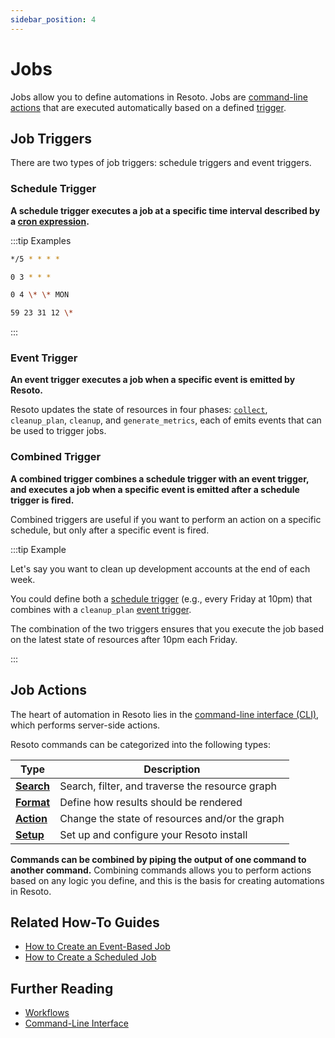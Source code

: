 ```yaml
---
sidebar_position: 4
---
```


# Jobs

Jobs allow you to define automations in Resoto. Jobs are [command-line actions](#job-actions) that are executed automatically based on a defined [trigger](#job-triggers).

## Job Triggers

There are two types of job triggers: schedule triggers and event triggers.

### Schedule Trigger

**A schedule trigger executes a job at a specific time interval described by a [cron expression](https://crontab.guru).**

:::tip Examples

```bash title="Every 5 minutes"
*/5 * * * *
```

```bash title="Every day at 3:00am"
0 3 * * *
```

```bash title="Every Monday at 4:00am"
0 4 \* \* MON
```

```bash title="Every New Year's Eve at 11:59pm"
59 23 31 12 \*
```

:::

### Event Trigger

**An event trigger executes a job when a specific event is emitted by Resoto.**

Resoto updates the state of resources in four phases: [`collect`](../workflows/index.md#collect), `cleanup_plan`, `cleanup`, and `generate_metrics`, each of emits events that can be used to trigger jobs.

### Combined Trigger

**A combined trigger combines a schedule trigger with an event trigger, and executes a job when a specific event is emitted after a schedule trigger is fired.**

Combined triggers are useful if you want to perform an action on a specific schedule, but only after a specific event is fired.

:::tip Example

Let's say you want to clean up development accounts at the end of each week.

You could define both a [schedule trigger](#schedule-trigger) (e.g., every Friday at 10pm) that combines with a `cleanup_plan` [event trigger](#event-trigger).

The combination of the two triggers ensures that you execute the job based on the latest state of resources after 10pm each Friday.

:::

## Job Actions

The heart of automation in Resoto lies in the [command-line interface (CLI)](../../reference/cli/index.md), which performs server-side actions.

Resoto commands can be categorized into the following types:

| Type                                                       | Description                                     |
| ---------------------------------------------------------- | ----------------------------------------------- |
| **[Search](../../reference/cli/search-commands/index.md)** | Search, filter, and traverse the resource graph |
| **[Format](../../reference/cli/format-commands/index.md)** | Define how results should be rendered           |
| **[Action](../../reference/cli/action-commands/index.md)** | Change the state of resources and/or the graph  |
| **[Setup](../../reference/cli/setup-commands/index.md)**   | Set up and configure your Resoto install        |

**Commands can be combined by piping the output of one command to another command.** Combining commands allows you to perform actions based on any logic you define, and this is the basis for creating automations in Resoto.

## Related How-To Guides

- [How to Create an Event-Based Job](../../how-to-guides/automation/create-an-event-based-job.md)
- [How to Create a Scheduled Job](../../how-to-guides/automation/create-a-scheduled-job.md)

## Further Reading

- [Workflows](../../concepts/workflows/index.md)
- [Command-Line Interface](../../reference/cli/index.md)
